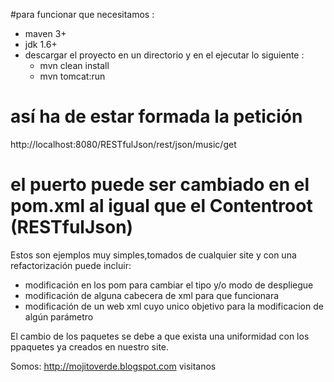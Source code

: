 #para funcionar que necesitamos :

- maven 3+
- jdk 1.6+
- descargar el proyecto en un directorio y en el ejecutar lo siguiente :
  - mvn clean install
  - mvn tomcat:run 

# así ha de estar formada la petición
http://localhost:8080/RESTfulJson/rest/json/music/get

# el puerto puede ser cambiado en el pom.xml al igual que el Contentroot (RESTfulJson) 

Estos son ejemplos muy simples,tomados de cualquier site y con una refactorización puede incluir:

- modificación en los pom para cambiar el tipo y/o modo de despliegue 
- modificación de alguna cabecera de xml para que funcionara
- modificación de  un web xml cuyo unico objetivo para la modificacion de algún parámetro

El cambio de los paquetes se debe a que exista una uniformidad con los ppaquetes ya creados en nuestro site.


Somos: http://mojitoverde.blogspot.com visitanos


